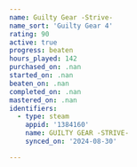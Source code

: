 ```yaml
---
name: Guilty Gear -Strive-
name_sort: 'Guilty Gear 4'
rating: 90
active: true
progress: beaten
hours_played: 142
purchased_on: .nan
started_on: .nan
beaten_on: .nan
completed_on: .nan
mastered_on: .nan
identifiers:
  - type: steam
    appid: '1384160'
    name: GUILTY GEAR -STRIVE-
    synced_on: '2024-08-30'

---
```


